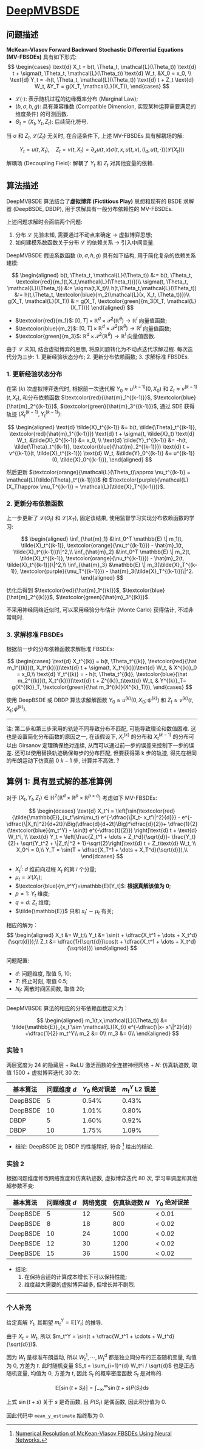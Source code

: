 # [DeepMVBSDE](../../docs/BSDE/Han2022DeepMVBSDE.md)

## 问题描述

**McKean-Vlasov Forward Backward Stochastic Differential Equations (MV-FBSDEs)** 具有如下形式:
$$
\begin{cases}
\text{d} X_t = b(t, \Theta_t, \mathcal{L}(\Theta_t)) \text{d} t + \sigma(t, \Theta_t, \mathcal{L}(\Theta_t)) \text{d} W_t,  &X_0 = x_0,  \\
\text{d} Y_t = -h(t, \Theta_t, \mathcal{L}(\Theta_t)) \text{d} t + Z_t \text{d} W_t, &Y_T = g(X_T, \mathcal{L}(X_T)),
\end{cases}
$$

- $\mathcal{L}(\cdot)$: 表示随机过程的边缘概率分布 (Marginal Law);
- $(b, \sigma, h, g)$: 具有兼容维数 (Compatible Dimension, 实现某种运算需要满足的维度条件) 的可测函数.
- $\Theta_t=(X_t, Y_t, Z_t)$: 后续简化符号.

当 $\sigma$ 和 $Z_t$, $\mathcal{L}(Z_t)$ 无关时, 在合适条件下, 上述 MV-FBSDEs 具有解耦场的解:

$$
Y_t = u(t, X_t), \quad Z_t = v(t, X_t) = \partial_x u(t,x) \sigma(t, x, u(t, x), (I_d, u(t, \cdot))(\mathcal{L}(X_t)))
$$

解耦场 (Decoupling Field): 解耦了 $Y_t$ 和 $Z_t$ 对其他变量的依赖.

## 算法描述

DeepMVBSDE 算法结合了**虚拟博弈 (Fictitious Play)** 思想和现有的 BSDE 求解器 (DeepBSDE, DBDP), 用于求解具有一般分布依赖性的 MV-FBSDEs.

上述问题求解时会面临两个问题:
1. 分布 $\mathcal{L}$ 先验未知, 需要通过不动点来确定 → 虚拟博弈思想;
2. 如何建模系数函数关于分布 $\mathcal{L}$ 的依赖关系 → 引入中间变量.

DeepMVBSDE 假设系数函数 $(b, \sigma, h, g)$ 具有如下结构, 用于简化复杂的依赖关系建模:

$$
\begin{aligned}
b(t, \Theta_t, \mathcal{L}(\Theta_t)) &:= b(t, \Theta_t, \textcolor{red}{m_1(t,X_t,\mathcal{L}(\Theta_t))})\\
\sigma(t, \Theta_t, \mathcal{L}(\Theta_t)) &:= \sigma(t,X_t)\\
h(t,\Theta_t,\mathcal{L}(\Theta_t)) &:= h(t,\Theta_t, \textcolor{blue}{m_2(\mathcal{L}(x, X_t, \Theta_t))})\\
g(X_T, \mathcal{L}(X_T)) &:= g(X_T, \textcolor{green}{m_3(X_T, \mathcal{L}(X_T))})
\end{aligned}
$$

- $\textcolor{red}{m_1}$: $[0,T]\times \mathbb{R}^d \times \mathcal{P}^2(\mathbb{R}^{\theta})\to \mathbb{R}^l$ 向量值函数;
- $\textcolor{blue}{m_2}$: $[0,T]\times \mathbb{R}^d \times \mathcal{P}^2(\mathbb{R}^{\theta})\to \mathbb{R}^l$ 向量值函数;
- $\textcolor{green}{m_3}$: $\mathbb{R}^d \times \mathcal{P}^2(\mathbb{R}^{\theta})\to \mathbb{R}^l$ 向量值函数.

由于 $\mathcal{L}$ 未知, 结合虚拟博弈的思想, 将原问题转化为不动点迭代求解过程.
每次迭代分为三步: 1. 更新经验状态分布; 2. 更新分布依赖函数; 3. 求解标准 FBSDEs.

### 1. 更新经验状态分布

在第 $(k)$ 次虚拟博弈迭代时, 根据前一次迭代解 $Y_0\approx u^{(k-1)}(0, X_0)$ 和 $Z_t\approx v^{(k-1)}(t,X_t)$, 和分布依赖函数 $\textcolor{red}{\hat{m}_1^{(k-1)}}$, $\textcolor{blue}{\hat{m}_2^{(k-1)}}$, $\textcolor{green}{\hat{m}_3^{(k-1)}}$, 通过 SDE 获得轨迹 $(\tilde{X}_t^{(k-1)}, Y_t^{(k-1)})$:

$$
\begin{aligned}
\text{d} \tilde{X}_t^{(k-1)} &= b(t, \tilde{\Theta}_t^{(k-1)}, \textcolor{red}{\hat{m}_1^{(k-1)}}) \text{d} t + \sigma(t, \tilde{X}_t) \text{d} W_t,  &\tilde{X}_0^{(k-1)} &= x_0,  \\
\text{d} \tilde{Y}_t^{(k-1)} &= -h(t, \tilde{\Theta}_t^{(k-1)}, \textcolor{blue}{\hat{m}_2^{(k-1)}}) \text{d} t + v^{(k-1)}(t, \tilde{X}_t^{(k-1)}) \text{d} W_t, &\tilde{Y}_0^{(k-1)} &= u^{(k-1)}(0, \tilde{X}_0^{(k-1)}),
\end{aligned}
$$

然后更新 $\textcolor{orange}{\mathcal{L}(\Theta_t)\approx \nu_t^{(k-1)} = \mathcal{L}(\tilde{\Theta}_t^{(k-1)})}$ 和 $\textcolor{purple}{\mathcal{L}(X_T)\approx \mu_T^{(k-1)} = \mathcal{L}(\tilde{X}_T^{(k-1)})}$.

### 2. 更新分布依赖函数

上一步更新了 $\mathcal{L}(\Theta_t)$ 和 $\mathcal{L}(X_T)$, 固定该结果, 使用监督学习实现分布依赖函数的学习:

$$
\begin{aligned}
\inf_{\hat{m}_1} &\int_0^T \mathbb{E} \| m_1(t, \tilde{X}_t^{(k-1)}, \textcolor{orange}{\nu_t^{(k-1)}}) - \hat{m}_1(t, \tilde{X}_t^{(k-1)})\|^2,\\
\inf_{\hat{m}_2} &\int_0^T \mathbb{E} \| m_2(t, \tilde{X}_t^{(k-1)}, \textcolor{orange}{\nu_t^{(k-1)}}) - \hat{m}_2(t, \tilde{X}_t^{(k-1)})\|^2,\\
\inf_{\hat{m}_3} &\mathbb{E} \| m_3(\tilde{X}_T^{(k-1)}, \textcolor{purple}{\mu_T^{(k-1)}}) - \hat{m}_3(\tilde{X}_T^{(k-1)})\|^2.
\end{aligned}
$$

优化后得到 $\textcolor{red}{\hat{m}_1^{(k)}}$, $\textcolor{blue}{\hat{m}_2^{(k)}}$, $\textcolor{green}{\hat{m}_3^{(k)}}$.

不采用神经网络近似时, 可以采用经验分布估计 (Monte Carlo) 获得估计, 不过非常耗时.

### 3. 求解标准 FBSDEs

根据前一步的分布依赖函数求解标准 FBSDEs:

$$
\begin{cases}
\text{d} X_t^{(k)} = b(t, \Theta_t^{(k)}, \textcolor{red}{\hat m_1^{(k)}(t, X_t^{k})})\text{d} t + \sigma(t, X_t^{(k)})\text{d} W_t, & X^{(k)}_0 = x_0,\\
\text{d} Y_t^{(k)} = - h(t, \Theta_t^{(k)}, \textcolor{blue}{\hat m_2^{(k)}(t, X_t^{k})})\text{d} t + Z^{(k)}_t\text{d} W_t, & Y^{(k)}_T= g(X^{(k)}_T, \textcolor{green}{\hat m_3^{(k)}(X^{k}_T)}),
\end{cases}
$$

使用 DeepBSDE 或 DBDP 算法求解解函数 $Y_0 \approx u^{(k)}(0, X_0; \psi^{(k)})$ 和 $Z_t \approx v^{(k)}(t,X_t;\phi^{(k)})$.

---

注: 第二步和第三步采用的轨迹不同导致分布不匹配, 可能导致理论和数值困难. 这也是设置简化分布函数的原因之一, 在该假设下, $X_t^{(k)}$ 的分布和 $X_t^{(k-1)}$ 的分布可以由 Girsanov 定理确保绝对连续, 从而可以通过前一步的误差来控制下一步的误差.
还可以使用替换轨迹确保每步的分布匹配, 但要获得第 k 步的轨迹, 得先在相同的布朗运动下仿真前 $0~k-1$ 步, 计算并不高效. ?

## 算例 1: 具有显式解的基准算例

对于 $(X_t, Y_t, Z_t)\in \mathbb{H}^2(\mathbb{R}^d\times \mathbb{R}^p \times \mathbb{R}^{p\times q})$ 考虑如下 MV-FBSDEs:

$$
\begin{dcases}
\text{d} X_t^i = \left[\sin(\textcolor{red}{\tilde{\mathbb{E}}_{x_t'\sim\mu_t} e^{-\dfrac{\|X_t- x_t'\|^2}{d}}} - e^{-\dfrac{\|X_t\|^2}{d+2t}}\Big(\dfrac{d}{d+2t}\Big)^\dfrac{d}{2})+ \dfrac{1}{2}(\textcolor{blue}{m_t^Y} - \sin(t) e^{-\dfrac{t}{2}}) \right]\text{d} t + \text{d} W_t^i, \\
\text{d} Y_t = \left[\frac{Z_t^1 + \dots + Z_t^d}{\sqrt{d}}- \frac{Y_t}{2}+ \sqrt{Y_t^2 + \|Z_t\|^2 + 1}-\sqrt{2}\right]\text{d} t + Z_t\text{d} W_t, \\
X_0^i = 0,\\
Y_T = \sin(T + \dfrac{X_T^1 + \dots + X_T^d}{\sqrt{d}}),\\
\end{dcases}
$$

- $X_t^i$: $d$ 维前向过程 $X_t$ 的第 $i$ 个分量;
- $\mu_t=\mathcal{L}(X_t)$;
- $\textcolor{blue}{m_t^Y}=\mathbb{E}[Y_t]$: **根据真解该值为 0**;
- $p=1$: $Y_t$ 维度;
- $q=d$: $Z_t$ 维度;
- $\tilde{\mathbb{E}}$ 只和 $x_t'\sim\mu_t$ 有关;

相应的解为：
$$
\begin{aligned}
X_t &= W_t;\\
Y_t &= \sin(t + \dfrac{X_t^1 + \dots + X_t^d}{\sqrt{d}});\\
Z_t &= \dfrac{1}{\sqrt{d}}\cos(t + \dfrac{X_t^1 + \dots + X_t^d}{\sqrt{d}})
\end{aligned}
$$

问题配置:
- $d$: 问题维度, 取值 5, 10;
- $T$: 终止时刻, 取值 0.5;
- $N_t$: 离散时间区间数, 取值 20;

---

DeepMVBSDE 算法的相应的分布依赖函数定义为：

$$
\begin{aligned}
m_1(t,x,\mathcal{L}(\Theta_t)) &= \tilde{\mathbb{E}}_{x_t'\sim \mathcal{L}(X_t)} e^{-\dfrac{\|x- x'\|^2}{d}} +\dfrac{1}{2} m_t^Y\\
m_2 &= 0\\
m_3 &= 0\\
\end{aligned}
$$

### 实验 1

两层宽度为 24 的隐藏层 + ReLU 激活函数的全连接神经网络 + $N$: 仿真轨迹数, 取值 1500 + 虚拟博弈迭代 30 次:

| 基本算法 | 问题维度 $d$ | $Y_0$ 绝对误差 | $m_t^Y$ L2 误差 |
| --- | --- | --- | --- |
| DeepBSDE | 5 | 0.54% | 0.43% |
| DeepBSDE | 10 | 1.01% | 0.80% |
| DBDP | 5 | 1.60% | 0.92% |
| DBDP | 10 | 1.75% | 1.09% |

- 结论: DeepBSDE 比 DBDP 的性能稍好, 符合 [^Germain2019Numerical] 给出的结论.

### 实验 2

根据问题维度修改网络宽度和仿真轨迹数, 虚拟博弈迭代 80 次, 学习率调度和其他超参数不变:

| 基本算法 | 问题维度 $d$ | 网络宽度 | 仿真轨迹数 $N$ | $Y_0$ 绝对误差 |
| --- | --- | --- | --- | --- |
| DeepBSDE | 5 | 12 | 500 | < 0.01 |
| DeepBSDE | 8 | 18 | 800 | < 0.02 |
| DeepBSDE | 10 | 24 | 1000 | < 0.02 |
| DeepBSDE | 12 | 30 | 1200 | < 0.02 |
| DeepBSDE | 15 | 36 | 1500 | < 0.02 |

- 结论:
  1. 在保持合适的计算成本增长下可以保持性能;
  2. 维度越大需要的虚拟博弈越多, 但增长并不剧烈.

---

### 个人补充

给定真解 $Y_t$, 其期望 $m_t^Y = \mathbb{E}[Y_t]$ 的推导.

由于 $X_t=W_t$, 所以 $m_t^Y = \sin(t + \dfrac{W_t^1 + \cdots + W_t^d}{\sqrt{d}})$.

因为 $W_t$ 是标准布朗运动, 所以 $W_t^1,\cdots, W_t^d$ 都是独立同分布的正态随机变量, 均值为 $0$, 方差为 $t$.
此时随机变量 $S_t = \sum_{i=1}^{d} W_t^i / \sqrt{d}$ 也是正态随机变量, 均值为 $0$, 方差为 $t$, 因此 $S_t$ 的概率密度函数 $S_t$ 是对称的.

$$
\mathbb{E}[\sin(t+S_t)] = \int_{-\infty}^{\infty} \sin(t+s) P(S_t) \text{d}s
$$

上式 $\sin(t+s)$ 关于 $s$ 是奇函数, 且 $P(S_t)$ 是偶函数, 因此积分值为 0.

因此代码中 `mean_y_estimate` 始终取为 0.

[^Germain2019Numerical]: [Numerical Resolution of McKean-Vlasov FBSDEs Using Neural Networks.](../../docs/BSDE/Germain2019Numerical.md)